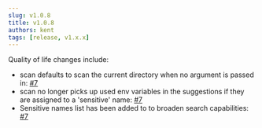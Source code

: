 ```yaml
---
slug: v1.0.8
title: v1.0.8
authors: kent
tags: [release, v1.x.x]
---
```


Quality of life changes<!-- truncate --> include:

- scan defaults to scan the current directory when no argument is passed in: [#7](https://github.com/JasonKentDotDev/env-guardian/pull/7)
- scan no longer picks up used env variables in the suggestions if they are assigned to a 'sensitive' name: [#7](https://github.com/JasonKentDotDev/env-guardian/pull/7)
- Sensitive names list has been added to to broaden search capabilities: [#7](https://github.com/JasonKentDotDev/env-guardian/pull/7)
